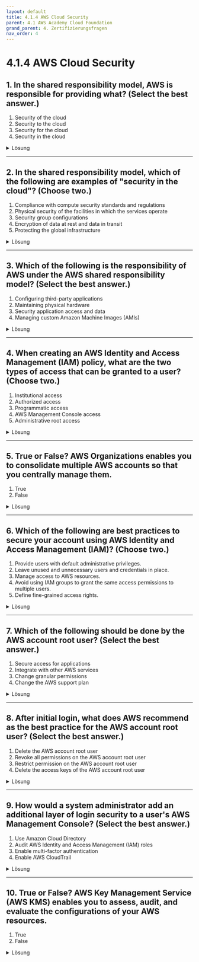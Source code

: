 ```yaml
---
layout: default
title: 4.1.4 AWS Cloud Security
parent: 4.1 AWS Academy Cloud Foundation
grand_parent: 4. Zertifizierungsfragen 
nav_order: 4
--- 
```


# 4.1.4 AWS Cloud Security

## 1. In the shared responsibility model, AWS is responsible for providing what? (Select the best answer.)

1. Security of the cloud
2. Security to the cloud
3. Security for the cloud
4. Security in the cloud

<details>
  <summary>Lösung</summary>
  <b>Security of the cloud</b>
</details>

---

## 2. In the shared responsibility model, which of the following are examples of "security in the cloud"? (Choose two.)

1. Compliance with compute security standards and regulations
2. Physical security of the facilities in which the services operate
3. Security group configurations
4. Encryption of data at rest and data in transit
5. Protecting the global infrastructure

<details>
  <summary>Lösung</summary>
  <b>3 & 4</b>
</details>

---

## 3. Which of the following is the responsibility of AWS under the AWS shared responsibility model? (Select the best answer.)

1. Configuring third-party applications
2. Maintaining physical hardware
3. Security application access and data
4. Managing custom Amazon Machine Images (AMIs)

<details>
  <summary>Lösung</summary>
  <b>Maintaining physical hardware</b>
</details>

---

## 4. When creating an AWS Identity and Access Management (IAM) policy, what are the two types of access that can be granted to a user? (Choose two.)

1. Institutional access
2. Authorized access
3. Programmatic access
4. AWS Management Console access
5. Administrative root access

<details>
  <summary>Lösung</summary>
  <b>3 & 4</b>
</details>

---

## 5. True or False? AWS Organizations enables you to consolidate multiple AWS accounts so that you centrally manage them.

1. True
2. False

<details>
  <summary>Lösung</summary>
  <b>True</b>
</details>

---

## 6. Which of the following are best practices to secure your account using AWS Identity and Access Management (IAM)? (Choose two.)

1. Provide users with default administrative privileges.
2. Leave unused and unnecessary users and credentials in place.
3. Manage access to AWS resources.
4. Avoid using IAM groups to grant the same access permissions to multiple users.
5. Define fine-grained access rights.

<details>
  <summary>Lösung</summary>
  <b>3 & 5</b>
</details>

---

## 7. Which of the following should be done by the AWS account root user? (Select the best answer.)

1. Secure access for applications
2. Integrate with other AWS services
3. Change granular permissions
4. Change the AWS support plan

<details>
  <summary>Lösung</summary>
  <b>Change the AWS support plan</b>
</details>

---

## 8. After initial login, what does AWS recommend as the best practice for the AWS account root user? (Select the best answer.)

1. Delete the AWS account root user
2. Revoke all permissions on the AWS account root user
3. Restrict permission on the AWS account root user
4. Delete the access keys of the AWS account root user

<details>
  <summary>Lösung</summary>
  <b>Delete the access keys of the AWS account root user</b>
</details>

---

## 9. How would a system administrator add an additional layer of login security to a user's AWS Management Console? (Select the best answer.)

1. Use Amazon Cloud Directory
2. Audit AWS Identity and Access Management (IAM) roles
3. Enable multi-factor authentication
4. Enable AWS CloudTrail

<details>
  <summary>Lösung</summary>
  <b>Enable multi-factor authentication</b>
</details>

---

## 10. True or False? AWS Key Management Service (AWS KMS) enables you to assess, audit, and evaluate the configurations of your AWS resources.

1. True
2. False

<details>
  <summary>Lösung</summary>
  <b>False</b>
</details>

